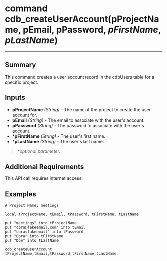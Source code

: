 # command cdb_createUserAccount(pProjectName, pEmail, pPassword, *pFirstName*, *pLastName*)

---
## Summary
This command creates a user account record in the cdbUsers table for a specific project.

## Inputs
* **pProjectName** *(String)* - The name of the project to create the user account for.
* **pEmail** *(String)* - The email to associate with the user's account.
* **pPassword** *(String)* - The password to associate with the user's account.
* \***pFirstName** *(String)* - The user's first name.
* \***pLastName** *(String)* - The user's last name.

> _*optional parameter._

## Additional Requirements
This API call requires internet access.


## Examples
```livecodeserver
# Project Name: meetings

local tProjectName, tEmail, tPassword, tFirstName, tLastName

put "meetings" into tProjectName
put "cora@fakeemail.com" into tEmail
put "corasfakeemail" into tPassword
put "Cora" into tFirstName
put "Doe" into tLastName

cdb_createUserAccount tProjectName,tEmail,tPassword,tFirstName,tLastName
```
